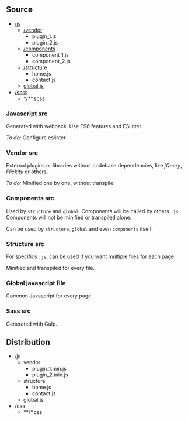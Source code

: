 ## Source
- [/js](#javascript-src)
    - [/vendor](#vendor-src)
        - plugin_1.js
        - plugin_2.js
    - [/components](#components-src)
        - component_1.js
        - component_2.js
    - [/structure](#structure-src)
        - home.js
        - contact.js
    - [global.js](#global-javascript-file)
- [/scss](#sass-src)
    - */**.scss

### Javascript src
Generated with webpack. Use ES6 features and ESlinter.

*To do:* Configure eslinter

### Vendor src
External plugins or libraries without codebase dependencies, like *jQuery*, *Flickity* or others.

*To do:* Minified one by one, without transpile.

### Components src
Used by `structure` and `global`. Components will be called by others `.js`. Components will not be minified or transpiled alone.

Can be used by `structure`, `global` and even `components` itself.

### Structure src
For specifics `.js`, can be used if you want multiple files for each page.

Minified and transpiled for every file.

### Global javascript file
Common Javascript for every page.

### Sass src
Generated with Gulp.

## Distribution
- /js
    - vendor
        - plugin_1.min.js
        - plugin_2.min.js
    - structure
        - home.js
        - contact.js
    - global.js
- /css
    - **/*.css